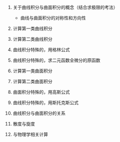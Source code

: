 1.  关于曲线积分与曲面积分的概念（结合求极限的考法）
    
    -   曲线与曲面积分的对称性和方向性
        
2.  计算第一类曲线积分
    
3.  计算第二类曲线积分
    
4.  曲线积分特殊的，用格林公式
    
5.  曲线积分特殊的，求二元函数全微分的原函数
    
6.  计算第一类曲面积分
    
7.  计算第二类曲面积分
    
8.  曲面积分特殊的，用高斯公式
    
9.  曲线积分特殊的，用斯托克斯公式
    
10.  曲线积分与曲面积分的关系
    
11.  散度与旋度
    
12.  与物理学相关计算